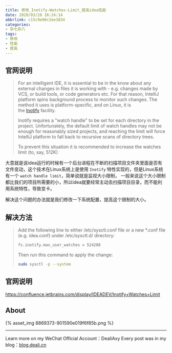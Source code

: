 ```yaml
---
title: 修改_Inotify-Watches-Limit_提高idea性能
date: 2020/03/28 16:24:14
abbrlink: c15c9e90c2ee3834
categories:
- 杂七杂八
tags:
- 修改
- 性能
- 提高
---
```

## 官网说明
>For an intelligent IDE, it is essential to be in the know about any external changes in files it is working with - e.g. changes made by VCS, or build tools, or code generators etc. For that reason, IntelliJ platform spins background process to monitor such changes. The method it uses is platform-specific, and on Linux, it is the [Inotify](http://en.wikipedia.org/wiki/Inotify) facility.
>
>Inotify requires a "watch handle" to be set for each directory in the project. Unfortunately, the default limit of watch handles may not be enough for reasonably sized projects, and reaching the limit will force IntelliJ platform to fall back to recursive scans of directory trees.
>
>To prevent this situation it is recommended to increase the watches limit (to, say, 512K)

大意就是说idea运行的时候有一个后台进程在不断的扫描项目文件夹里面是否有文件变动，这个技术在Linux系统上是使用 `Inotify` 特性实现的，但是Linux系统有一个 `watch handle limit`，简单说就是监视大小限制， 一般来说这个大小限制都比我们的项目所需要的小，所以idea就要经常主动去扫描项目目录，而不能利用系统特性，导致变卡。

解决这个问题的办法就是我们修改一下系统配置，提高这个限制的大小。

## 解决方法
>Add the following line to either /etc/sysctl.conf file or a new *.conf file (e.g. idea.conf) under /etc/sysctl.d/ directory:
>```bash
>fs.inotify.max_user_watches = 524288
>```
>Then run this command to apply the change:
>```bash
>sudo sysctl -p --system
>```


## 官网说明
https://confluence.jetbrains.com/display/IDEADEV/Inotify+Watches+Limit

## About
{% asset_img 8869373-901590e019f6f85b.png %}

---------------
Learn more on my WeChat Official Account：DealiAxy
Every post was in my blog：[blog.deali.cn](http://blog.deali.cn)
